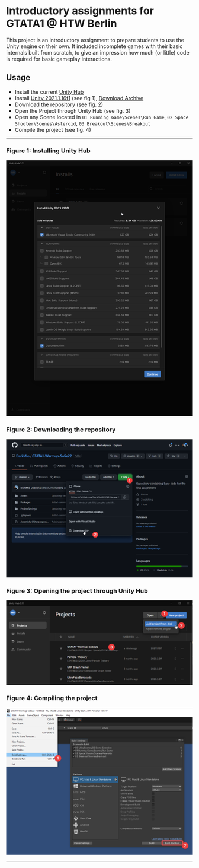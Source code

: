 # Introductory assignments for GTATA1 @ HTW Berlin

This project is an introductory assignment to prepare students to use the Unity
engine on their own. It included incomplete games with their basic internals
built from scratch, to give an impression how much (or little) code is required
for basic gameplay interactions.

## Usage

- Install the current [Unity Hub][1]
- Install [Unity 2021.1.16f1][2] (see fig 1), [Download Archive][3]
- Download the repository (see fig. 2)
- Open the Project through Unity Hub (see fig. 3)
- Open any Scene located in `01 Running Game\Scenes\Run Game`,
  `02 Space Shooter\Scenes\Asteroid`, `03 Breakout\Scenes\Breakout`
- Compile the project (see fig. 4)

---

### Figure 1: Installing Unity Hub

![Installing Unity Hub][4]

### Figure 2: Downloading the repository

![Downloading the Repository][5]

### Figure 3: Opening the project through Unity Hub

![Opening the project through Unity Hub][6]

### Figure 4: Compiling the project

![Compiling the project][7]

---

[1]: https://public-cdn.cloud.unity3d.com/hub/prod/UnityHubSetup.exe
[2]: unityhub://2021.1.16f1/5fa502fca597
[3]: https://unity3d.com/get-unity/download/archive
[4]: Documentation/9hpWsa.png
[5]: Documentation/V1HKKv.png
[6]: Documentation/rm7jy8.png
[7]: Documentation/hsDmsU.png